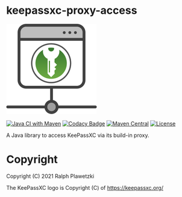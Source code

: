 # keepassxc-proxy-access
![keepassxc-proxy-access](keepassxc-proxy-access.png)

[![Java CI with Maven](https://github.com/purejava/keepassxc-proxy-access/workflows/Java%20CI%20with%20Maven/badge.svg)](https://github.com/purejava/keepassxc-proxy-access/actions?query=workflow%3A%22Java+CI+with+Maven%22)
[![Codacy Badge](https://api.codacy.com/project/badge/Grade/f8c426863d4c46578ef2b7ae8c32e99f)](https://app.codacy.com/gh/purejava/keepassxc-proxy-access?utm_source=github.com&utm_medium=referral&utm_content=purejava/keepassxc-proxy-access&utm_campaign=Badge_Grade)
[![Maven Central](https://img.shields.io/maven-central/v/org.purejava/keepassxc-proxy-access.svg?label=Maven%20Central)](https://search.maven.org/search?q=g:%22org.purejava%22%20AND%20a:%22keepassxc-proxy-access%22)
[![License](https://img.shields.io/github/license/purejava/keepassxc-proxy-access.svg)](https://github.com/purejava/keepassxc-proxy-access/blob/master/LICENSE)

A Java library to access KeePassXC via its build-in proxy.

# Copyright
Copyright (C) 2021 Ralph Plawetzki

The KeePassXC logo is Copyright (C) of https://keepassxc.org/
